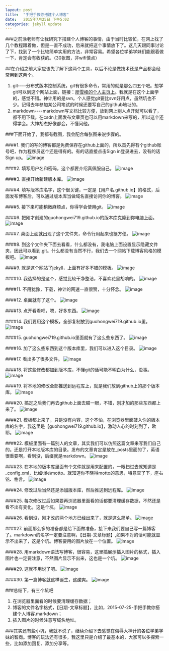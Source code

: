 ```yaml
---
layout: post
title:  "手把手教你搭建个人博客"
date:   2015年7月25日 下午5:02
categories: jekyll update
---
```


###之前涂老师有让我研究下搭建个人博客的事情，由于当时比较忙，在网上找了几个教程跟着做，但是一直不成功，后来就把这个事情放下了。这几天跟同事讨论了下，找到了一个比较简单实用的方法，非常容易。希望各位学弟学妹们能跟着做一下，肯定会有收获的。（30张图，非wifi慎点）



##在介绍之前大家应该先了解下这两个工具，以后不论是做技术还是产品都会经常用到这两个。
1. git----分布式版本控制系统，git有很多命令，常用的就是那么四五个吧。想学git可以到这个网站上面，链接：[廖雪峰的个人主页上](http://www.liaoxuefeng.com/wiki/0013739516305929606dd18361248578c67b8067c8c017b000)。我就是在这个上面学的，感觉不错。神计用的是svn。个人感觉git要比svn好用点，虽然坑也不少。记得去年参加某公司笔试的时候还要写自己的github地址的。
2. markdown----markdown写文档比较方便，放到网上别人点开就可以看了，都不用下载。在csdn上面发布文章页也可以用markdown来写的，所以这个还得学会。大神胡杰好像都会，不懂问他。

###下面开始了，我都有截图，我会配合每张图来说步骤的。


####1. 我们的写的博客都是免费保存在github上面的，所以首先得有个github账号吧，作为程序员这个还是得有的。有的话直接点击Sign in登录进去，没有的话Sign up。
![image](http://guohongwei719.github.io/images/20150725/1.png)


####2. 填写用户名和密码，这个都要介绍真佩服自己。
![image](http://guohongwei719.github.io/images/20150725/2.png)


####3. 直接开始新建版本库。
![image](http://guohongwei719.github.io/images/20150725/3.png)


####4. 填写版本库名字，这个很关键，一定是【用户名.github.io】的格式，后面发布博客后，可以通过版本库当做域名直接访问你的博客。
![image](http://guohongwei719.github.io/images/20150725/4.png)


####5. 接下来可能稍微麻烦点，你得学会使用git。
![image](http://guohongwei719.github.io/images/20150725/5.png)


####6. 把刚才创建的guohongwei719.github.io的版本库克隆到你电脑上面。
![image](http://guohongwei719.github.io/images/20150725/6.png)


####7. 桌面上面就出现了这个文件夹，命令行用起来也挺方便。
![image](http://guohongwei719.github.io/images/20150725/7.png)


####8. 到这个文件夹下面去看看，什么都没有，我电脑上面设置显示隐藏文件夹，因此可以看到.git。什么都没有当然不行，我们去一个网站下载博客风格的模板吧。
![image](http://guohongwei719.github.io/images/20150725/8.png)


####9. 就是这个网站了[jekyll](http://jekyllthemes.org)，上面有好多不错的模板。
![image](http://guohongwei719.github.io/images/20150725/9.png)


####10. 我选择的是这个，感觉比较干净整洁，不喜欢花里胡哨的。
![image](http://guohongwei719.github.io/images/20150725/10.png)


####11. 不用犹豫，下载，神计的网速一直很赞，十分怀念。
![image](http://guohongwei719.github.io/images/20150725/11.png)


####12. 桌面就有了这个。
![image](http://guohongwei719.github.io/images/20150725/12.png)


####13. 点开看看吧，嗯，好多东西。
![image](http://guohongwei719.github.io/images/20150725/13.png)


####14. 我们要用这个模板，全部复制放到guohongwei719.github.io里。
![image](http://guohongwei719.github.io/images/20150725/14.png)


####15. guohongwei719.github.io里面就有了这么些东西了。
![image](http://guohongwei719.github.io/images/20150725/15.png)


####16. 加了这么些东西到这个版本库里，我们可以进入这个目录。
![image](http://guohongwei719.github.io/images/20150725/16.png)


####17. 看出多了很多文件。
![image](http://guohongwei719.github.io/images/20150725/17.png)


####18. 将这些修改都加到版本库，不懂git的话可能不明白为什么，没事。
![image](http://guohongwei719.github.io/images/20150725/18.png)


####19. 将本地的修改全部推送到远程库上，就是我们放到github上的那个版本库。
![image](http://guohongwei719.github.io/images/20150725/19.png)


####20. 搞定之后我们再去github上面去瞄一眼，不错，刚才加的那些东西都上来了。
![image](http://guohongwei719.github.io/images/20150725/20.png)


####21. 模板都上来了，只是没有内容，这个不怕，在浏览器里面敲入你的版本库的名字，我这里是【guohongwei719.github.io】，激动人心的时刻到了，欧耶。
![image](http://guohongwei719.github.io/images/20150725/21.png)


####22. 模板里面有一篇别人的文章，其实我们可以仿照这篇文章来写我们自己的。还是打开本地版本库的目录。发布的文章肯定是放在_posts里面的了，英语很重要啊，看到没，后缀就是markdown。
![image](http://guohongwei719.github.io/images/20150725/22.png)


####23. 在本地的版本库里面有个文件就是用来配置的，一眼扫过去就知道是_config.xml，比如title\motto。就知道你不晓得motto的意思，特意查了下，座右铭、格言。
![image](http://guohongwei719.github.io/images/20150725/23.png)


####24. 修改过后当然还是添加版本库，然后推送到远程库。
![image](http://guohongwei719.github.io/images/20150725/24.png)


####25. 每次修改过后如果要再浏览器里面看的话都要清理缓存数据，不然还是看不出有变化，这是个坑。
![image](http://guohongwei719.github.io/images/20150725/25.png)


####26. 看到没，刚才改的两个地方已经出来了，就是这么简单。
![image](http://guohongwei719.github.io/images/20150725/26.png)


####27. 前面那么多的准备都是给下面做准备，接下来我们要自己写一篇博客了。markdown的名字一定要注意啊，【日期-文章标题】,如果不对的话可能就显示不出来了，这是个坑。博客要用的图片放在一个位置。
![image](http://guohongwei719.github.io/images/20150725/27.png)


####28. 用markdown语法写博客，很容易，这里插展示插入图片的格式，插入图片也一定要注意，不然图片显示不出来，这也是一个坑。
![image](http://guohongwei719.github.io/images/20150725/28.png)


####29. 这就不用说了吧。
![image](http://guohongwei719.github.io/images/20150725/29.png)

####30. 第一篇博客就这样诞生，这酸爽。
![image](http://guohongwei719.github.io/images/20150725/30.png)

###总结下，有三个坑吧
1. 在浏览器里面看的时候要清理缓存数据；
2. 博客的文件名字格式，【日期-文章标题】，比如，2015-07-25-手把手教你搭建个人博客.markdown；
3. 插入图片的时候注意写域名地址。

###其实还有些小坑，我就不说了，继续介绍下去感觉在侮辱大神计的各位学弟学妹的智商。博客的玩法还有很多，我这里只是介绍了最基本的，大家可以多探索一些，比如添加回复、添加分享等。